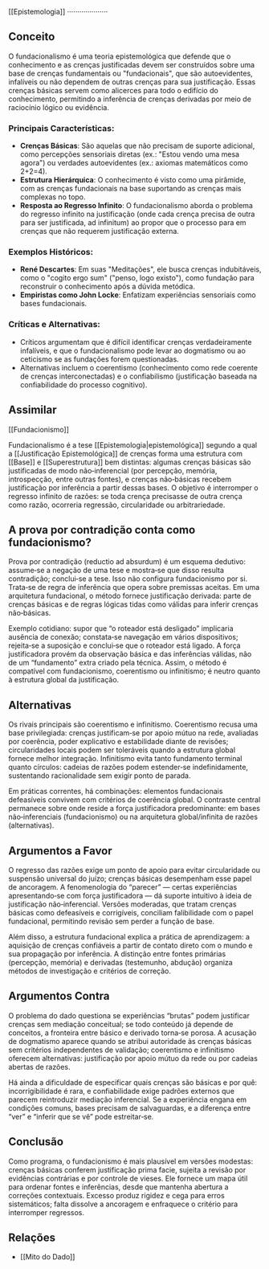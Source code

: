 [[Epistemologia]] ····················

## Conceito

O fundacionalismo é uma teoria epistemológica que defende que o conhecimento e as crenças justificadas devem ser construídos sobre uma base de crenças fundamentais ou "fundacionais", que são autoevidentes, infalíveis ou não dependem de outras crenças para sua justificação. Essas crenças básicas servem como alicerces para todo o edifício do conhecimento, permitindo a inferência de crenças derivadas por meio de raciocínio lógico ou evidência.

### Principais Características:
- **Crenças Básicas**: São aquelas que não precisam de suporte adicional, como percepções sensoriais diretas (ex.: "Estou vendo uma mesa agora") ou verdades autoevidentes (ex.: axiomas matemáticos como 2+2=4).
- **Estrutura Hierárquica**: O conhecimento é visto como uma pirâmide, com as crenças fundacionais na base suportando as crenças mais complexas no topo.
- **Resposta ao Regresso Infinito**: O fundacionalismo aborda o problema do regresso infinito na justificação (onde cada crença precisa de outra para ser justificada, ad infinitum) ao propor que o processo para em crenças que não requerem justificação externa.

### Exemplos Históricos:
- **René Descartes**: Em suas "Meditações", ele busca crenças indubitáveis, como o "cogito ergo sum" ("penso, logo existo"), como fundação para reconstruir o conhecimento após a dúvida metódica.
- **Empiristas como John Locke**: Enfatizam experiências sensoriais como bases fundacionais.

### Críticas e Alternativas:
- Críticos argumentam que é difícil identificar crenças verdadeiramente infalíveis, e que o fundacionalismo pode levar ao dogmatismo ou ao ceticismo se as fundações forem questionadas.
- Alternativas incluem o coerentismo (conhecimento como rede coerente de crenças interconectadas) e o confiabilismo (justificação baseada na confiabilidade do processo cognitivo).

## Assimilar

[[Fundacionismo]]

Fundacionalismo é a tese [[Epistemologia|epistemológica]] segundo a qual a [[Justificação Epistemológica]] de crenças forma uma estrutura com [[Base]] e [[Superestrutura]] bem distintas: algumas crenças básicas são justificadas de modo não‑inferencial (por percepção, memória, introspecção, entre outras fontes), e crenças não‑básicas recebem justificação por inferência a partir dessas bases. O objetivo é interromper o regresso infinito de razões: se toda crença precisasse de outra crença como razão, ocorreria regressão, circularidade ou arbitrariedade.

## A prova por contradição conta como fundacionismo?

Prova por contradição (reductio ad absurdum) é um esquema dedutivo: assume‑se a negação de uma tese e mostra‑se que disso resulta contradição; conclui‑se a tese. Isso não configura fundacionismo por si. Trata‑se de regra de inferência que opera sobre premissas aceitas. Em uma arquitetura fundacional, o método fornece justificação derivada: parte de crenças básicas e de regras lógicas tidas como válidas para inferir crenças não‑básicas.

Exemplo cotidiano: supor que “o roteador está desligado” implicaria ausência de conexão; constata‑se navegação em vários dispositivos; rejeita‑se a suposição e conclui‑se que o roteador está ligado. A força justificadora provém da observação básica e das inferências válidas, não de um “fundamento” extra criado pela técnica. Assim, o método é compatível com fundacionismo, coerentismo ou infinitismo; é neutro quanto à estrutura global da justificação.

## Alternativas

Os rivais principais são coerentismo e infinitismo. Coerentismo recusa uma base privilegiada: crenças justificam‑se por apoio mútuo na rede, avaliadas por coerência, poder explicativo e estabilidade diante de revisões; circularidades locais podem ser toleráveis quando a estrutura global fornece melhor integração. Infinitismo evita tanto fundamento terminal quanto círculos: cadeias de razões podem estender‑se indefinidamente, sustentando racionalidade sem exigir ponto de parada.

Em práticas correntes, há combinações: elementos fundacionais defeasíveis convivem com critérios de coerência global. O contraste central permanece sobre onde reside a força justificadora predominante: em bases não‑inferenciais (fundacionismo) ou na arquitetura global/infinita de razões (alternativas).

## Argumentos a Favor

O regresso das razões exige um ponto de apoio para evitar circularidade ou suspensão universal do juízo; crenças básicas desempenham esse papel de ancoragem. A fenomenologia do “parecer” — certas experiências apresentando‑se com força justificadora — dá suporte intuitivo à ideia de justificação não‑inferencial. Versões moderadas, que tratam crenças básicas como defeasíveis e corrigíveis, conciliam falibilidade com o papel fundacional, permitindo revisão sem perder a função de base.

Além disso, a estrutura fundacional explica a prática de aprendizagem: a aquisição de crenças confiáveis a partir de contato direto com o mundo e sua propagação por inferência. A distinção entre fontes primárias (percepção, memória) e derivadas (testemunho, abdução) organiza métodos de investigação e critérios de correção.

## Argumentos Contra

O problema do dado questiona se experiências “brutas” podem justificar crenças sem mediação conceitual; se todo conteúdo já depende de conceitos, a fronteira entre básico e derivado torna‑se porosa. A acusação de dogmatismo aparece quando se atribui autoridade às crenças básicas sem critérios independentes de validação; coerentismo e infinitismo oferecem alternativas: justificação por apoio mútuo da rede ou por cadeias abertas de razões.

Há ainda a dificuldade de especificar quais crenças são básicas e por quê: incorrigibilidade é rara, e confiabilidade exige padrões externos que parecem reintroduzir mediação inferencial. Se a experiência engana em condições comuns, bases precisam de salvaguardas, e a diferença entre “ver” e “inferir que se vê” pode estreitar‑se.

## Conclusão

Como programa, o fundacionismo é mais plausível em versões modestas: crenças básicas conferem justificação prima facie, sujeita a revisão por evidências contrárias e por controle de vieses. Ele fornece um mapa útil para ordenar fontes e inferências, desde que mantenha abertura a correções contextuais. Excesso produz rigidez e cega para erros sistemáticos; falta dissolve a ancoragem e enfraquece o critério para interromper regressos.

## Relações

* [[Mito do Dado]]
